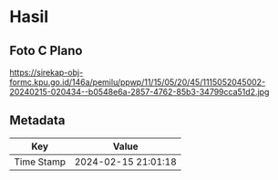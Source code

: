 # Hasil

## Foto C Plano

https://sirekap-obj-formc.kpu.go.id/146a/pemilu/ppwp/11/15/05/20/45/1115052045002-20240215-020434--b0548e6a-2857-4762-85b3-34799cca51d2.jpg


## Metadata

| Key        | Value               |
| ---------- | ------------------- |
| Time Stamp | 2024-02-15 21:01:18 |



